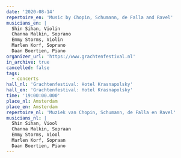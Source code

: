```yaml
---
date: '2020-08-14'
repertoire_en: 'Music by Chopin, Schumann, de Falla and Ravel'
musicians_en: |
  Shin Sihan, Violin
  Channa Malkin, Soprano
  Emmy Storms, Violin
  Marlen Korf, Soprano
  Daan Boertien, Piano
organizer_url: 'https://www.grachtenfestival.nl'
in_archive: true
cancelled: false
tags:
  - concerts
hall_nl: 'Grachtenfestival: Hotel Krasnapolsky'
hall_en: 'Grachtenfestival: Hotel Krasnapolsky'
time: '19:00:00.000'
place_nl: Amsterdam
place_en: Amsterdam
repertoire_nl: 'Muziek van Chopin, Schumann, de Falla en Ravel'
musicians_nl: |
  Shin Sihan, Viool
  Channa Malkin, Sopraan
  Emmy Storms, Viool
  Marlen Korf, Sopraan
  Daan Boertien, Piano
---
```


